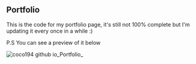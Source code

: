 Portfolio
------
This is the code for my portfolio page, it's still not 100% complete but I'm updating it every once in a while :)

P.S You can see a preview of it below

![coco194 github io_Portfolio_](https://github.com/Coco194/Portfolio/assets/149365602/30f6ebac-3374-4f3e-ad5f-e92e21d11c50)

